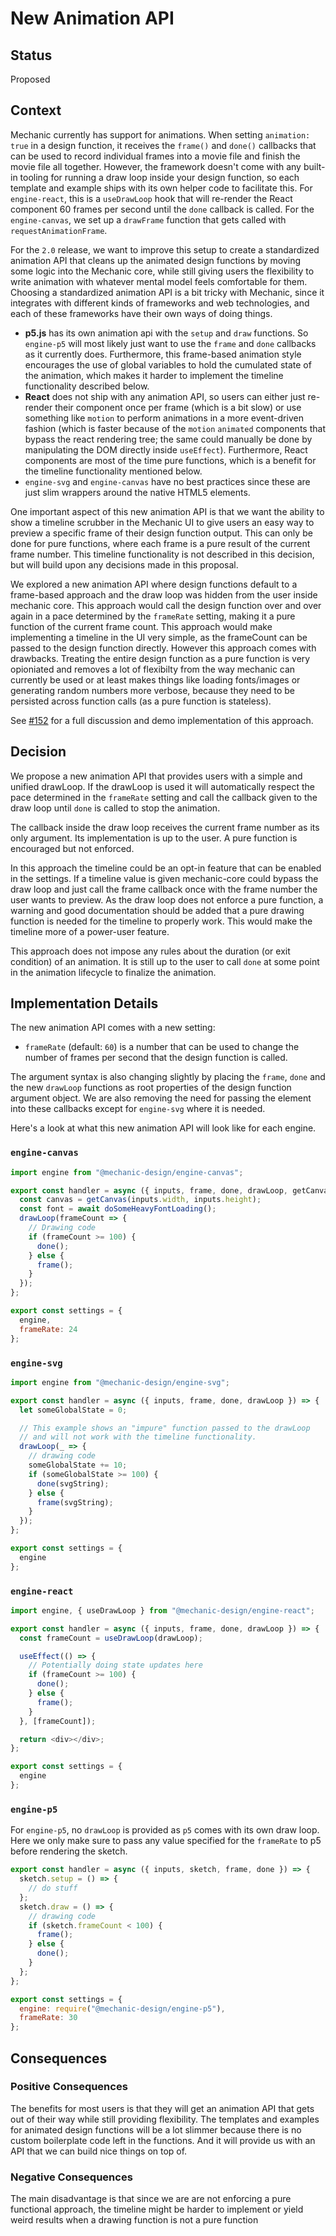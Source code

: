 # New Animation API

## Status

Proposed

## Context

Mechanic currently has support for animations. When setting `animation: true` in a design function, it receives the `frame()` and `done()` callbacks that can be used to record individual frames into a movie file and finish the movie file all together. However, the framework doesn't come with any built-in tooling for running a draw loop inside your design function, so each template and example ships with its own helper code to facilitate this. For `engine-react`, this is a `useDrawLoop` hook that will re-render the React component 60 frames per second until the `done` callback is called. For the `engine-canvas`, we set up a `drawFrame` function that gets called with `requestAnimationFrame`.

For the `2.0` release, we want to improve this setup to create a standardized animation API that cleans up the animated design functions by moving some logic into the Mechanic core, while still giving users the flexibility to write animation with whatever mental model feels comfortable for them. Choosing a standardized animation API is a bit tricky with Mechanic, since it integrates with different kinds of frameworks and web technologies, and each of these frameworks have their own ways of doing things.

- **p5.js** has its own animation api with the `setup` and `draw` functions. So `engine-p5` will most likely just want to use the `frame` and `done` callbacks as it currently does. Furthermore, this frame-based animation style encourages the use of global variables to hold the cumulated state of the animation, which makes it harder to implement the timeline functionality described below.
- **React** does not ship with any animation API, so users can either just re-render their component once per frame (which is a bit slow) or use something like `motion` to perform animations in a more event-driven fashion (which is faster because of the `motion` `animated` components that bypass the react rendering tree; the same could manually be done by manipulating the DOM directly inside `useEffect`). Furthermore, React components are most of the time pure functions, which is a benefit for the timeline functionality mentioned below.
- `engine-svg` and `engine-canvas` have no best practices since these are just slim wrappers around the native HTML5 elements.

One important aspect of this new animation API is that we want the ability to show a timeline scrubber in the Mechanic UI to give users an easy way to preview a specific frame of their design function output. This can only be done for pure functions, where each frame is a pure result of the current frame number. This timeline functionality is not described in this decision, but will build upon any decisions made in this proposal.

We explored a new animation API where design functions default to a frame-based approach and the draw loop was hidden from the user inside mechanic core. This approach would call the design function over and over again in a pace determined by the `frameRate` setting, making it a pure function of the current frame count. This approach would make implementing a timeline in the UI very simple, as the frameCount can be passed to the design function directly. However this approach comes with drawbacks. Treating the entire design function as a pure function is very opioniated and removes a lot of flexibilty from the way mechanic can currently be used or at least makes things like loading fonts/images or generating random numbers more verbose, because they need to be persisted across function calls (as a pure function is stateless).

See [#152](https://github.com/designsystemsinternational/mechanic/pull/152) for a full discussion and demo implementation of this approach.

## Decision

We propose a new animation API that provides users with a simple and unified drawLoop. If the drawLoop is used it will automatically respect the pace determined in the `frameRate` setting and call the callback given to the draw loop until `done` is called to stop the animation.

The callback inside the draw loop receives the current frame number as its only argument. Its implementation is up to the user. A pure function is encouraged but not enforced.

In this approach the timeline could be an opt-in feature that can be enabled in the settings. If a timeline value is given mechanic-core could bypass the draw loop and just call the frame callback once with the frame number the user wants to preview. As the draw loop does not enforce a pure function, a warning and good documentation should be added that a pure drawing function is needed for the timeline to properly work. This would make the timeline more of a
power-user feature.

This approach does not impose any rules about the duration (or exit condition) of an animation. It is still up to the user to call `done` at some point in the animation lifecycle to finalize the animation.

## Implementation Details

The new animation API comes with a new setting:

- `frameRate` (default: `60`) is a number that can be used to change the number of frames per second that the design function is called.

The argument syntax is also changing slightly by placing the `frame`, `done` and the new `drawLoop` functions as root properties of the design function argument object. We are also removing the need for passing the element into these callbacks except for `engine-svg` where it is needed.

Here's a look at what this new animation API will look like for each engine.

### `engine-canvas`

```js
import engine from "@mechanic-design/engine-canvas";

export const handler = async ({ inputs, frame, done, drawLoop, getCanvas }) => {
  const canvas = getCanvas(inputs.width, inputs.height);
  const font = await doSomeHeavyFontLoading();
  drawLoop(frameCount => {
    // Drawing code
    if (frameCount >= 100) {
      done();
    } else {
      frame();
    }
  });
};

export const settings = {
  engine,
  frameRate: 24
};
```

### `engine-svg`

```js
import engine from "@mechanic-design/engine-svg";

export const handler = async ({ inputs, frame, done, drawLoop }) => {
  let someGlobalState = 0;

  // This example shows an "impure" function passed to the drawLoop
  // and will not work with the timeline functionality.
  drawLoop(_ => {
    // drawing code
    someGlobalState += 10;
    if (someGlobalState >= 100) {
      done(svgString);
    } else {
      frame(svgString);
    }
  });
};

export const settings = {
  engine
};
```

### `engine-react`

```js
import engine, { useDrawLoop } from "@mechanic-design/engine-react";

export const handler = async ({ inputs, frame, done, drawLoop }) => {
  const frameCount = useDrawLoop(drawLoop);

  useEffect(() => {
    // Potentially doing state updates here
    if (frameCount >= 100) {
      done();
    } else {
      frame();
    }
  }, [frameCount]);

  return <div></div>;
};

export const settings = {
  engine
};
```

### `engine-p5`

For `engine-p5`, no `drawLoop` is provided as `p5` comes with its own draw loop. Here we only make sure to pass any value specified for the `frameRate` to p5 before rendering the sketch.

```js
export const handler = async ({ inputs, sketch, frame, done }) => {
  sketch.setup = () => {
    // do stuff
  };
  sketch.draw = () => {
    // drawing code
    if (sketch.frameCount < 100) {
      frame();
    } else {
      done();
    }
  };
};

export const settings = {
  engine: require("@mechanic-design/engine-p5"),
  frameRate: 30
};
```

## Consequences

### Positive Consequences

The benefits for most users is that they will get an animation API that gets out of their way while still providing flexibility. The templates and examples for animated design functions will be a lot slimmer because there is no custom boilerplate code left in the functions. And it will provide us with an API that we can build nice things on top of.

### Negative Consequences

The main disadvantage is that since we are are not enforcing a pure functional approach, the timeline might be harder to implement or yield weird results when a drawing function is not a pure function
